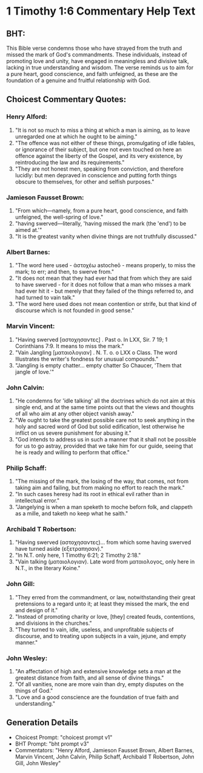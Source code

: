 # 1 Timothy 1:6 Commentary Help Text

## BHT:
This Bible verse condemns those who have strayed from the truth and missed the mark of God's commandments. These individuals, instead of promoting love and unity, have engaged in meaningless and divisive talk, lacking in true understanding and wisdom. The verse reminds us to aim for a pure heart, good conscience, and faith unfeigned, as these are the foundation of a genuine and fruitful relationship with God.

## Choicest Commentary Quotes:
### Henry Alford:
1. "It is not so much to miss a thing at which a man is aiming, as to leave unregarded one at which he ought to be aiming."
2. "The offence was not either of these things, promulgating of idle fables, or ignorance of their subject, but one not even touched on here an offence against the liberty of the Gospel, and its very existence, by reintroducing the law and its requirements."
3. "They are not honest men, speaking from conviction, and therefore lucidly: but men depraved in conscience and putting forth things obscure to themselves, for other and selfish purposes."

### Jamieson Fausset Brown:
1. "From which—namely, from a pure heart, good conscience, and faith unfeigned, the well-spring of love."
2. "having swerved—literally, 'having missed the mark (the 'end') to be aimed at.'"
3. "It is the greatest vanity when divine things are not truthfully discussed."

### Albert Barnes:
1. "The word here used - ἀστοχέω astocheō - means properly, to miss the mark; to err; and then, to swerve from."
2. "It does not mean that they had ever had that from which they are said to have swerved - for it does not follow that a man who misses a mark had ever hit it - but merely that they failed of the things referred to, and had turned to vain talk."
3. "The word here used does not mean contention or strife, but that kind of discourse which is not founded in good sense."

### Marvin Vincent:
1. "Having swerved [αστοχησαντες] . Past o. In LXX, Sir. 7 19; 1 Corinthians 7:9. It means to miss the mark."
2. "Vain Jangling [ματαιολογιαν] . N. T. o. o LXX o Class. The word Illustrates the writer's fondness for unusual compounds."
3. "Jangling is empty chatter... empty chatter So Chaucer, 'Them that jangle of love.'"

### John Calvin:
1. "He condemns for 'idle talking' all the doctrines which do not aim at this single end, and at the same time points out that the views and thoughts of all who aim at any other object vanish away."
2. "We ought to take the greatest possible care not to seek anything in the holy and sacred word of God but solid edification, lest otherwise he inflict on us severe punishment for abusing it."
3. "God intends to address us in such a manner that it shall not be possible for us to go astray, provided that we take him for our guide, seeing that he is ready and willing to perform that office."

### Philip Schaff:
1. "The missing of the mark, the losing of the way, that comes, not from taking aim and failing, but from making no effort to reach the mark." 
2. "In such cases heresy had its root in ethical evil rather than in intellectual error."
3. "Jangelying is when a man speketh to moche beforn folk, and clappeth as a mille, and taketh no keep what he saith."

### Archibald T Robertson:
1. "Having swerved (αστοχησαντες)... from which some having swerved have turned aside (εξετραπησαν)." 
2. "In N.T. only here, 1 Timothy 6:21; 2 Timothy 2:18."
3. "Vain talking (ματαιολογιαν). Late word from ματαιολογος, only here in N.T., in the literary Koine."

### John Gill:
1. "They erred from the commandment, or law, notwithstanding their great pretensions to a regard unto it; at least they missed the mark, the end and design of it."
2. "Instead of promoting charity or love, [they] created feuds, contentions, and divisions in the churches."
3. "They turned to vain, idle, useless, and unprofitable subjects of discourse, and to treating upon subjects in a vain, jejune, and empty manner."

### John Wesley:
1. "An affectation of high and extensive knowledge sets a man at the greatest distance from faith, and all sense of divine things."
2. "Of all vanities, none are more vain than dry, empty disputes on the things of God."
3. "Love and a good conscience are the foundation of true faith and understanding."


## Generation Details
- Choicest Prompt: "choicest prompt v1"
- BHT Prompt: "bht prompt v3"
- Commentators: "Henry Alford, Jamieson Fausset Brown, Albert Barnes, Marvin Vincent, John Calvin, Philip Schaff, Archibald T Robertson, John Gill, John Wesley"

